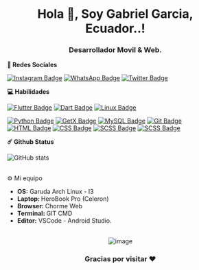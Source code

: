 <h1 align="center">Hola 👋, Soy Gabriel Garcia, Ecuador..!</h1>

<h3 align="center">Desarrollador Movil & Web.</h3>

  <b>💬 Redes Sociales</b>

[![Instagram Badge](https://img.shields.io/badge/-Instagram-e4405f?style=flat-square&logo=Instagram&logoColor=white)](https://www.instagram.com/gabrielx2garcia/)
[![WhatsApp Badge](https://img.shields.io/badge/-Whatsapp-4FCE5D?style=flat-square&logo=Whatsapp&logoColor=white)](https://wa.link/5zc1q4)
[![Twitter Badge](https://img.shields.io/badge/-Twitter-00acee?style=flat-square&logo=Twitter&logoColor=white)](https://twitter.com/Gabrielx2Garcia)


  <b>💻 Habilidades</b>
  
[![Flutter Badge](https://img.shields.io/badge/-Flutter-45D1FD?style=flat-square&logo=Flutter&logoColor=white)](https://Flutter.dev/)
[![Dart Badge](https://img.shields.io/badge/-Dart-2CB7F6?style=flat-square&logo=Dart&logoColor=white)](https://dart.dev/)
[![Linux Badge](https://img.shields.io/badge/-Linux-000000?style=flat-square&logo=linux&logoColor=white)](https://www.linux.org/)


[![Python Badge](https://img.shields.io/badge/-Python-3476AA?style=flat-square&logo=Python&logoColor=white)](https://www.python.org/)
[![GetX Badge](https://img.shields.io/badge/-GetX-6C00BA?style=flat-square&logo=GetX&logoColor=white)](https://pub.dev/packages/get)
[![MySQL Badge](https://img.shields.io/badge/-MySQL-00618A?style=flat-square&logo=MySQL&logoColor=white)](https://www.mysql.com/)
[![Git Badge](https://img.shields.io/badge/-Git-F05133?style=flat-square&logo=Git&logoColor=white)](https://git-scm.com/)
[![HTML Badge](https://img.shields.io/badge/-HTML5-E54C21?style=flat-square&logo=HTML5&logoColor=white)](https://html.com/)
[![CSS Badge](https://img.shields.io/badge/-CSS3-2496ED?style=flat-square&logo=CSS3&logoColor=white)](https://developer.mozilla.org/en-US/docs/Web/CSS)
[![SCSS Badge](https://img.shields.io/badge/-SCSS-2496ED?style=flat-square&logo=SASS&logoColor=white)](https://sass-lang.com/)
[![SCSS Badge](https://img.shields.io/badge/-WORDPRESS-2496ED?style=flat-square&logo=wordpress&logoColor=white)](https://wordpress.com/)





  <b>☄️ Github Status</b>

  ![GitHub stats](https://github-readme-stats.vercel.app/api?username=gbrielgarcia&show_icons=true&theme=dracula)
	
  <br />
  ⚙️ Mi equipo</b>
  	<ul>
  	    <li><b>OS:</b> Garuda Arch Linux - I3</li>
	    <li><b>Laptop: </b> HeroBook Pro (Celeron)
  	    <li><b>Browser: </b> Chorme Web</li>
	    <li><b>Terminal: </b> GIT CMD</li>
	    <li><b>Editor:</b> VSCode - Android Studio.</li>
  <br />
<div align="center">

![image](https://github.com/GbrielGarcia/gbrielgarcia/blob/main/gifs/dino.gif)
### Gracias por visitar  ❤️

</div>
